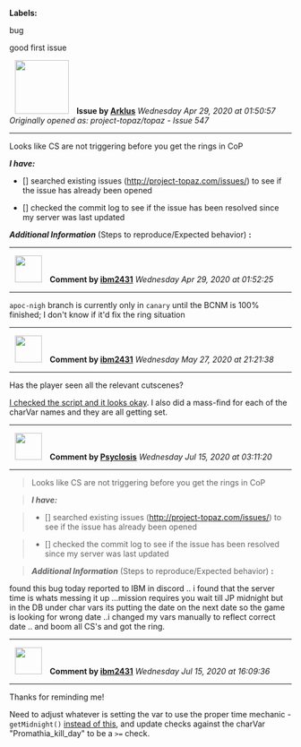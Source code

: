 **Labels:**

bug

good first issue



<a href="https://github.com/Arklus"><img src="https://avatars1.githubusercontent.com/u/61334622?v=4" width="96" height="96" hspace="10"></img></a> **Issue by [Arklus](https://github.com/Arklus)**
_Wednesday Apr 29, 2020 at 01:50:57_
_Originally opened as: project-topaz/topaz - Issue 547_

----

Looks like CS are not triggering before you get the rings in CoP
<!-- place 'x' mark between square [] brackets to checkmark box -->
**_I have:_**

- [] searched existing issues (http://project-topaz.com/issues/) to see if the issue has already been opened
- [] checked the commit log to see if the issue has been resolved since my server was last updated

**_Additional Information_** (Steps to reproduce/Expected behavior) **:** 




----
<a href="https://github.com/ibm2431"><img src="https://avatars3.githubusercontent.com/u/13112942?v=4" width="48" height="48" hspace="10"></img></a> **Comment by [ibm2431](https://github.com/ibm2431)**
_Wednesday Apr 29, 2020 at 01:52:25_

----

`apoc-nigh` branch is currently only in `canary` until the BCNM is 100% finished; I don't know if it'd fix the ring situation


----
<a href="https://github.com/ibm2431"><img src="https://avatars3.githubusercontent.com/u/13112942?v=4" width="48" height="48" hspace="10"></img></a> **Comment by [ibm2431](https://github.com/ibm2431)**
_Wednesday May 27, 2020 at 21:21:38_

----

Has the player seen all the relevant cutscenes?

[I checked the script and it looks okay](https://github.com/project-topaz/topaz/blob/release/scripts/zones/RuLude_Gardens/Zone.lua#L52-L55). I also did a mass-find for each of the charVar names and they are all getting set.


----
<a href="https://github.com/Psyclosis"><img src="https://avatars1.githubusercontent.com/u/2892271?v=4" width="48" height="48" hspace="10"></img></a> **Comment by [Psyclosis](https://github.com/Psyclosis)**
_Wednesday Jul 15, 2020 at 03:11:20_

----

> Looks like CS are not triggering before you get the rings in CoP
> 
> **_I have:_**
> 
> * [] searched existing issues (http://project-topaz.com/issues/) to see if the issue has already been opened
> * [] checked the commit log to see if the issue has been resolved since my server was last updated
> 
> **_Additional Information_** (Steps to reproduce/Expected behavior) **:**

found this bug today reported to IBM in discord .. i found that the server time is whats messing it up ...mission requires you wait till JP midnight  but in the DB under char vars its putting the date on the next date so the game is looking for wrong date ..i changed my vars manually to reflect correct date .. and boom all CS's and got the ring.


----
<a href="https://github.com/ibm2431"><img src="https://avatars3.githubusercontent.com/u/13112942?v=4" width="48" height="48" hspace="10"></img></a> **Comment by [ibm2431](https://github.com/ibm2431)**
_Wednesday Jul 15, 2020 at 16:09:36_

----

Thanks for reminding me!

Need to adjust whatever is setting the var to use the proper time mechanic - `getMidnight()` [instead of this](https://github.com/project-topaz/topaz/blob/release/scripts/zones/Empyreal_Paradox/bcnms/dawn.lua#L62), and update checks against the charVar "Promathia_kill_day" to be a `>=` check.
